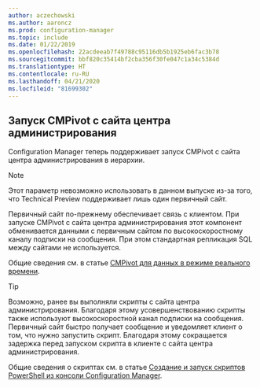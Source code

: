 ```yaml
---
author: aczechowski
ms.author: aaroncz
ms.prod: configuration-manager
ms.topic: include
ms.date: 01/22/2019
ms.openlocfilehash: 22acdeeab7f49788c95116db5b1925eb6fac3b78
ms.sourcegitcommit: bbf820c35414bf2cba356f30fe047c1a34c5384d
ms.translationtype: HT
ms.contentlocale: ru-RU
ms.lasthandoff: 04/21/2020
ms.locfileid: "81699302"
---
```

## <a name="run-cmpivot-from-the-central-administration-site"></a><a name="bkmk_cmpivot"></a> Запуск CMPivot с сайта центра администрирования
<!--3610960-->

Configuration Manager теперь поддерживает запуск CMPivot с сайта центра администрирования в иерархии. 

> [!Note]  
> Этот параметр невозможно использовать в данном выпуске из-за того, что Technical Preview поддерживает лишь один первичный сайт.  

Первичный сайт по-прежнему обеспечивает связь с клиентом. При запуске CMPivot с сайта центра администрирования этот компонент обменивается данными с первичным сайтом по высокоскоростному каналу подписки на сообщения. При этом стандартная репликация SQL между сайтами не используется. 

Общие сведения см. в статье [CMPivot для данных в режиме реального времени](../../../../servers/manage/cmpivot.md).

> [!Tip]  
> Возможно, ранее вы выполняли скрипты с сайта центра администрирования. Благодаря этому усовершенствованию скрипты также используют высокоскоростной канал подписки на сообщения. Первичный сайт быстро получает сообщение и уведомляет клиент о том, что нужно запустить скрипт. Благодаря этому сокращается задержка перед запуском скрипта в клиенте с сайта центра администрирования.  
> 
> Общие сведения о скриптах см. в статье [Создание и запуск скриптов PowerShell из консоли Configuration Manager](../../../../../apps/deploy-use/create-deploy-scripts.md).  


